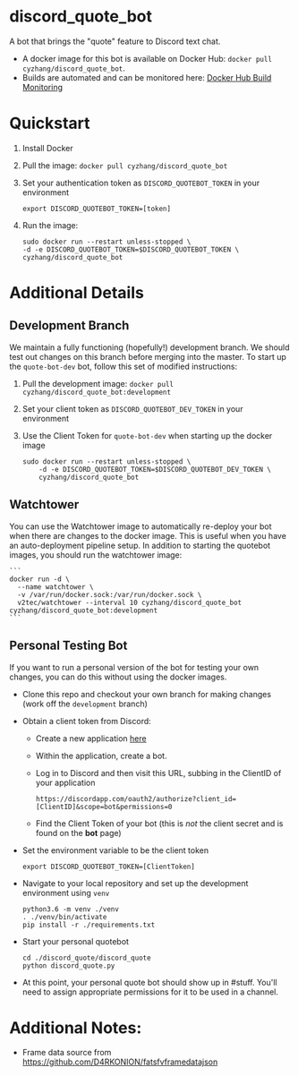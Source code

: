 # discord_quote_bot
A bot that brings the "quote" feature to Discord text chat.

- A docker image for this bot is available on Docker Hub: `docker pull cyzhang/discord_quote_bot`.
- Builds are automated and can be monitored here: [Docker Hub Build Monitoring](https://hub.docker.com/r/cyzhang/discord_quote_bot/builds/)

# Quickstart

1. Install Docker
2. Pull the image: `docker pull cyzhang/discord_quote_bot`
3. Set your authentication token as `DISCORD_QUOTEBOT_TOKEN` in your environment 

    ```
    export DISCORD_QUOTEBOT_TOKEN=[token]
    ```

4. Run the image: 

    ```
    sudo docker run --restart unless-stopped \
    -d -e DISCORD_QUOTEBOT_TOKEN=$DISCORD_QUOTEBOT_TOKEN \
    cyzhang/discord_quote_bot 
    ```

# Additional Details

## Development Branch

We maintain a fully functioning (hopefully!) development branch. We should test out changes on this branch before merging into the master. To start up the `quote-bot-dev` bot, follow this set of modified instructions:  

1. Pull the development image: `docker pull cyzhang/discord_quote_bot:development`
2. Set your client token as `DISCORD_QUOTEBOT_DEV_TOKEN` in your environment
3. Use the Client Token for `quote-bot-dev` when starting up the docker image  

    ```
    sudo docker run --restart unless-stopped \
        -d -e DISCORD_QUOTEBOT_TOKEN=$DISCORD_QUOTEBOT_DEV_TOKEN \
        cyzhang/discord_quote_bot 
    ```

## Watchtower

You can use the Watchtower image to automatically re-deploy your bot when there are changes to the docker image. This is useful when you have an auto-deployment pipeline setup. In addition to starting the quotebot images, you should run the watchtower image:

    ```
    docker run -d \
      --name watchtower \
      -v /var/run/docker.sock:/var/run/docker.sock \
      v2tec/watchtower --interval 10 cyzhang/discord_quote_bot cyzhang/discord_quote_bot:development
    ```

## Personal Testing Bot
If you want to run a personal version of the bot for testing your own changes, you can do this without using the docker images.

- Clone this repo and checkout your own branch for making changes (work off the `development` branch)
- Obtain a client token from Discord:
    - Create a new application [here](https://discordapp.com/developers/applications/)
    - Within the application, create a bot.
    - Log in to Discord and then visit this URL, subbing in the ClientID of your application     
    
        ```
        https://discordapp.com/oauth2/authorize?client_id=[ClientID]&scope=bot&permissions=0
        ```
        
    - Find the Client Token of your bot (this is *not* the client secret and is found on the **bot** page)
- Set the environment variable to be the client token   

    ```
    export DISCORD_QUOTEBOT_TOKEN=[ClientToken]
    ```
    
- Navigate to your local repository and set up the development environment using `venv`
    
    ```
    python3.6 -m venv ./venv
    . ./venv/bin/activate
    pip install -r ./requirements.txt
    ```
    
- Start your personal quotebot
    
    ```
    cd ./discord_quote/discord_quote
    python discord_quote.py
    ```
    
- At this point, your personal quote bot should show up in #stuff. You'll need to assign appropriate permissions for it to be used in a channel.
    
    
# Additional Notes:

- Frame data source from https://github.com/D4RKONION/fatsfvframedatajson
